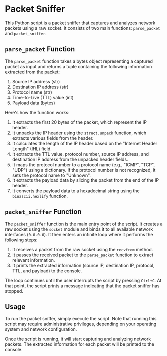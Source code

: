 # Packet Sniffer

This Python script is a packet sniffer that captures and analyzes network packets using a raw socket. It consists of two main functions: `parse_packet` and `packet_sniffer`.

## `parse_packet` Function

The `parse_packet` function takes a bytes object representing a captured packet as input and returns a tuple containing the following information extracted from the packet:

1. Source IP address (str)
2. Destination IP address (str)
3. Protocol name (str)
4. Time-to-Live (TTL) value (int)
5. Payload data (bytes)

Here's how the function works:

1. It extracts the first 20 bytes of the packet, which represent the IP header.
2. It unpacks the IP header using the `struct.unpack` function, which extracts various fields from the header.
3. It calculates the length of the IP header based on the "Internet Header Length" (IHL) field.
4. It extracts the TTL value, protocol number, source IP address, and destination IP address from the unpacked header fields.
5. It maps the protocol number to a protocol name (e.g., "ICMP", "TCP", "UDP") using a dictionary. If the protocol number is not recognized, it sets the protocol name to "Unknown".
6. It extracts the payload data by slicing the packet from the end of the IP header.
7. It converts the payload data to a hexadecimal string using the `binascii.hexlify` function.

## `packet_sniffer` Function

The `packet_sniffer` function is the main entry point of the script. It creates a raw socket using the `socket` module and binds it to all available network interfaces (`0.0.0.0`). It then enters an infinite loop where it performs the following steps:

1. It receives a packet from the raw socket using the `recvfrom` method.
2. It passes the received packet to the `parse_packet` function to extract relevant information.
3. It prints the extracted information (source IP, destination IP, protocol, TTL, and payload) to the console.

The loop continues until the user interrupts the script by pressing `Ctrl+C`. At that point, the script prints a message indicating that the packet sniffer has stopped.

## Usage

To run the packet sniffer, simply execute the script. Note that running this script may require administrative privileges, depending on your operating system and network configuration.


Once the script is running, it will start capturing and analyzing network packets. The extracted information for each packet will be printed to the console.
